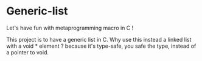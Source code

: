 # Generic-list
Let's have fun with metaprogramming macro in C !

This project is to have a generic list in C.
Why use this instead a linked list with a void * element ? because it's type-safe, you safe the type, instead of a pointer to void.
